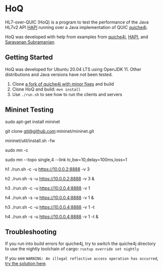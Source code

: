 # HoQ

HL7-over-QUIC (HoQ) is a program to test the performance of the Java HL7v2 API [HAPI](https://github.com/hapifhir/hapi-hl7v2) running over a Java implementation of QUIC [quiche4j](https://github.com/kachayev/quiche4j).

HoQ was developed with help from examples from [quiche4j](https://github.com/kachayev/quiche4j/tree/master/quiche4j-examples/src/main/java/io/quiche4j/examples), [HAPI](https://hapifhir.github.io/hapi-hl7v2/hapi-hl7overhttp/doc_hapi.html), and [Saravanan Subramanian](https://saravanansubramanian.com/hl7tutorials/#hl7-programming-tutorials-using-hapi-and-java).

## Getting Started

HoQ was developed for Ubuntu 20.04 LTS using OpenJDK 11. Other distributions and Java versions have not been tested.

1. Clone [a fork of quiche4j with minor fixes](https://github.com/gordonchiang/quiche4j/tree/feature-Enable_sending_body_with_request) and build
2. Clone HoQ and build: `mvn install`
3. Use `./run.sh` to see how to run the clients and servers

## Mininet Testing

sudo apt-get install mininet

git clone git@github.com:mininet/mininet.git

mininet/util/install.sh -fw

sudo mn -c

sudo mn --topo single,4  --link tc,bw=10,delay=100ms,loss=1

h1 ./run.sh -c -u https://10.0.0.2:8888 -v 3

h2 ./run.sh -s -u https://10.0.0.2:8888 -v 3 &

h3 ./run.sh -c -u https://10.0.0.4:8888 -v 1

h4 ./run.sh -s -u https://10.0.0.4:8888 -v 1 &

h3 ./run.sh -c -u https://10.0.0.4:8888 -v 1 -t

h4 ./run.sh -s -u https://10.0.0.4:8888 -v 1 -t &

## Troubleshooting

If you run into build errors for quiche4j, try to switch the quiche4j directory to use the nightly toolchain of cargo: `rustup override set nightly`

If you see `WARNING: An illegal reflective access operation has occurred`, [try the solution here](https://stackoverflow.com/a/63876216).
